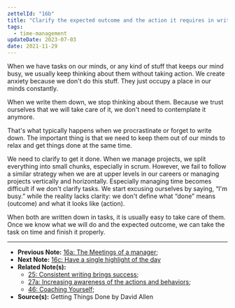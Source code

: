 ```yaml
---
zettelId: "16b"
title: "Clarify the expected outcome and the action it requires in written form to get it out of your mind"
tags:
  - time-management
updateDate: 2023-07-03
date: 2021-11-29
---
```


When we have tasks on our minds, or any kind of stuff that keeps our mind busy, we usually keep thinking about them without taking action. We create anxiety because we don't do this stuff. They just occupy a place in our minds constantly.

When we write them down, we stop thinking about them. Because we trust ourselves that we will take care of it, we don't need to contemplate it anymore.

That's what typically happens when we procrastinate or forget to write down. The important thing is that we need to keep them out of our minds to relax and get things done at the same time.

We need to clarify to get it done. When we manage projects, we split everything into small chunks, especially in scrum. However, we fail to follow a similar strategy when we are at upper levels in our careers or managing projects vertically and horizontally. Especially managing time becomes difficult if we don't clarify tasks. We start excusing ourselves by saying, “I'm busy.” while the reality lacks clarity: we don't define what “done” means (outcome) and what it looks like (action).

When both are written down in tasks, it is usually easy to take care of them. Once we know what we will do and the expected outcome, we can take the task on time and finish it properly.

---

- **Previous Note:** [16a: The Meetings of a manager](/notes/16a/);
- **Next Note:** [16c: Have a single highlight of the day](/notes/16c/)
- **Related Note(s):**
  - [25: Consistent writing brings success](/notes/25/);
  - [27a: Increasing awareness of the actions and behaviors](/notes/27a/);
  - [46: Coaching Yourself](/notes/46/);
- **Source(s):** Getting Things Done by David Allen
